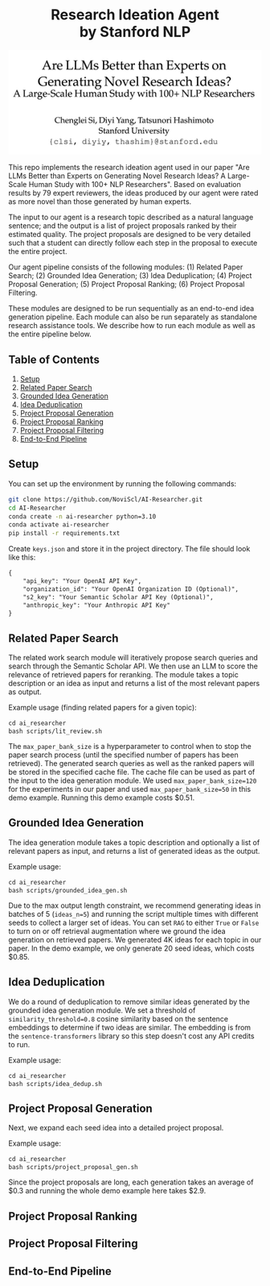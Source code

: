<h1 align="center">
  <b>Research Ideation Agent</b><br>
  <b>by Stanford NLP</b><br>
</h1>

![teaser](title.png)

This repo implements the research ideation agent used in our paper "Are LLMs Better than Experts on Generating Novel Research Ideas? A Large-Scale Human Study with 100+ NLP Researchers". Based on evaluation results by 79 expert reviewers, the ideas produced by our agent were rated as more novel than those generated by human experts. 

The input to our agent is a research topic described as a natural language sentence; and the output is a list of project proposals ranked by their estimated quality. The project proposals are designed to be very detailed such that a student can directly follow each step in the proposal to execute the entire project.

Our agent pipeline consists of the following modules:
(1) Related Paper Search;
(2) Grounded Idea Generation;
(3) Idea Deduplication;
(4) Project Proposal Generation;
(5) Project Proposal Ranking;
(6) Project Proposal Filtering.

These modules are designed to be run sequentially as an end-to-end idea generation pipeline. Each module can also be run separately as standalone research assistance tools. We describe how to run each module as well as the entire pipeline below.

## Table of Contents

1. [Setup](#setup)
2. [Related Paper Search](#related-paper-search)
3. [Grounded Idea Generation](#grounded-idea-generation)
4. [Idea Deduplication](#idea-deduplication)
5. [Project Proposal Generation](#project-proposal-generation)
6. [Project Proposal Ranking](#project-proposal-ranking)
7. [Project Proposal Filtering](#project-proposal-filtering)
8. [End-to-End Pipeline](#end-to-end-pipeline)


## Setup

You can set up the environment by running the following commands:

```bash
git clone https://github.com/NoviScl/AI-Researcher.git
cd AI-Researcher
conda create -n ai-researcher python=3.10
conda activate ai-researcher
pip install -r requirements.txt
```

Create `keys.json` and store it in the project directory. The file should look like this:

```
{
    "api_key": "Your OpenAI API Key",
    "organization_id": "Your OpenAI Organization ID (Optional)",
    "s2_key": "Your Semantic Scholar API Key (Optional)",
    "anthropic_key": "Your Anthropic API Key"
}
```

## Related Paper Search

The related work search module will iteratively propose search queries and search through the Semantic Scholar API. We then use an LLM to score the relevance of retrieved papers for reranking. The module takes a topic description or an idea as input and returns a list of the most relevant papers as output.

Example usage (finding related papers for a given topic):
```
cd ai_researcher 
bash scripts/lit_review.sh 
```

The `max_paper_bank_size` is a hyperparameter to control when to stop the paper search process (until the specified number of papers has been retrieved). The generated search queries as well as the ranked papers will be stored in the specified cache file. The cache file can be used as part of the input to the idea generation module. We used `max_paper_bank_size=120` for the experiments in our paper and used `max_paper_bank_size=50` in this demo example. Running this demo example costs $0.51. 


## Grounded Idea Generation

The idea generation module takes a topic description and optionally a list of relevant papers as input, and returns a list of generated ideas as the output. 

Example usage: 
```
cd ai_researcher 
bash scripts/grounded_idea_gen.sh
```

Due to the max output length constraint, we recommend generating ideas in batches of 5 (`ideas_n=5`) and running the script multiple times with different seeds to collect a larger set of ideas. You can set `RAG` to either `True` or `False` to turn on or off retrieval augmentation where we ground the idea generation on retrieved papers. We generated 4K ideas for each topic in our paper. In the demo example, we only generate 20 seed ideas, which costs $0.85.

## Idea Deduplication

We do a round of deduplication to remove similar ideas generated by the grounded idea generation module. We set a threshold of `similarity_threshold=0.8` cosine similarity based on the sentence embeddings to determine if two ideas are similar. The embedding is from the `sentence-transformers` library so this step doesn't cost any API credits to run.

Example usage:
```
cd ai_researcher
bash scripts/idea_dedup.sh
```

## Project Proposal Generation

Next, we expand each seed idea into a detailed project proposal. 

Example usage:
```
cd ai_researcher
bash scripts/project_proposal_gen.sh
```

Since the project proposals are long, each generation takes an average of $0.3 and running the whole demo example here takes $2.9.

## Project Proposal Ranking


## Project Proposal Filtering


## End-to-End Pipeline

